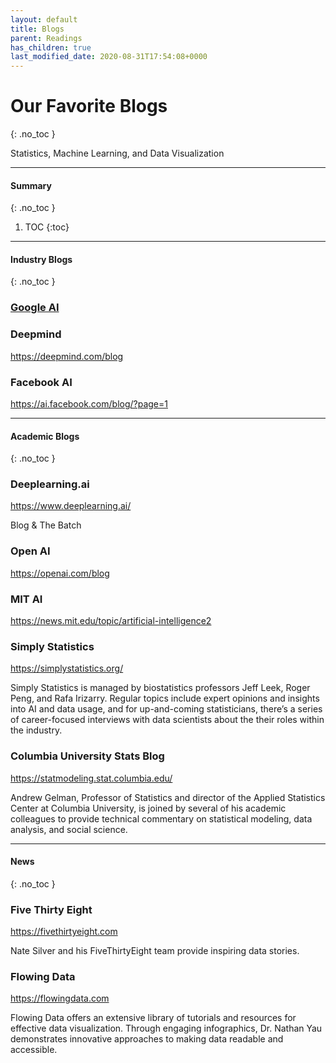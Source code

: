 ```yaml
---
layout: default
title: Blogs
parent: Readings
has_children: true
last_modified_date: 2020-08-31T17:54:08+0000
---
```


# Our Favorite Blogs
{: .no_toc }

Statistics, Machine Learning, and Data Visualization

---

#### Summary 
{: .no_toc }

1. TOC
{:toc}

---

#### Industry Blogs
{: .no_toc }

### [Google AI](https://ai.googleblog.com/)



### Deepmind
https://deepmind.com/blog



### Facebook AI
https://ai.facebook.com/blog/?page=1


---

#### Academic Blogs
{: .no_toc }

### Deeplearning.ai
https://www.deeplearning.ai/

Blog & The Batch

### Open AI
https://openai.com/blog


### MIT AI
https://news.mit.edu/topic/artificial-intelligence2

### Simply Statistics
https://simplystatistics.org/

Simply Statistics is managed by biostatistics professors Jeff Leek, Roger Peng, and Rafa Irizarry. Regular topics include expert opinions and insights into AI and data usage, and for up-and-coming statisticians, there’s a series of career-focused interviews with data scientists about the their roles within the industry.

### Columbia University Stats Blog
https://statmodeling.stat.columbia.edu/

Andrew Gelman, Professor of Statistics and director of the Applied Statistics Center at Columbia University, is joined by several of his academic colleagues to provide technical commentary on statistical modeling, data analysis, and social science.

---

#### News
{: .no_toc }

### Five Thirty Eight
https://fivethirtyeight.com

Nate Silver and his FiveThirtyEight team provide inspiring data stories.

### Flowing Data
https://flowingdata.com

Flowing Data offers an extensive library of tutorials and resources for effective data visualization. Through engaging infographics, Dr. Nathan Yau demonstrates innovative approaches to making data readable and accessible.


